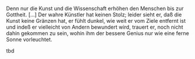 Denn nur die Kunst und die Wissenschaft erhöhen den Menschen bis zur Gottheit. [...] Der wahre Künstler hat keinen Stolz; leider sieht er, daß die Kunst keine Gränzen hat, er fühlt dunkel, wie weit er vom Ziele entfernt ist und indeß er vielleicht von Andern bewundert wird, trauert er, noch nicht dahin gekommen zu sein, wohin ihm der bessere Genius nur wie eine ferne Sonne vorleuchtet.

tbd